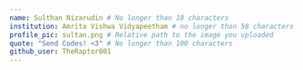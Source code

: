```yaml
---
name: Sulthan Nizarudin # No longer than 18 characters
institution: Amrita Vishwa Vidyapeetham # no longer than 58 characters
profile_pic: sultan.png # Relative path to the image you uploaded
quote: "Send Codes! <3" # No longer than 100 characters
github_user: TheRaptor001
---
```

